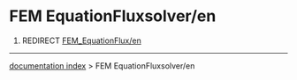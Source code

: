 # FEM EquationFluxsolver/en
1.  REDIRECT [FEM\_EquationFlux/en](FEM_EquationFlux/en.md)

---
[documentation index](../README.md) > FEM EquationFluxsolver/en
